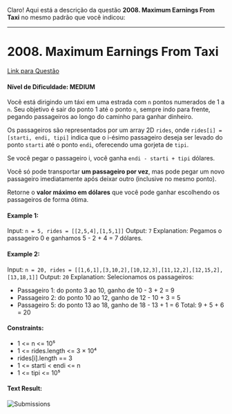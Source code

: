 Claro! Aqui está a descrição da questão **2008. Maximum Earnings From Taxi** no mesmo padrão que você indicou:

---

# 2008. Maximum Earnings From Taxi

[Link para Questão](https://leetcode.com/problems/maximum-earnings-from-taxi/description/)

#### Nível de Dificuldade: MEDIUM

Você está dirigindo um táxi em uma estrada com `n` pontos numerados de 1 a `n`. Seu objetivo é sair do ponto 1 até o ponto `n`, sempre indo para frente, pegando passageiros ao longo do caminho para ganhar dinheiro.

Os passageiros são representados por um array 2D `rides`, onde `rides[i] = [starti, endi, tipi]` indica que o i-ésimo passageiro deseja ser levado do ponto `starti` até o ponto `endi`, oferecendo uma gorjeta de `tipi`.

Se você pegar o passageiro i, você ganha `endi - starti + tipi` dólares.

Você só pode transportar **um passageiro por vez**, mas pode pegar um novo passageiro imediatamente após deixar outro (inclusive no mesmo ponto).

Retorne o **valor máximo em dólares** que você pode ganhar escolhendo os passageiros de forma ótima.

#### Example 1:

Input:
`n = 5, rides = [[2,5,4],[1,5,1]]`
Output:
`7`
Explanation:
Pegamos o passageiro 0 e ganhamos 5 - 2 + 4 = 7 dólares.

#### Example 2:

Input:
`n = 20, rides = [[1,6,1],[3,10,2],[10,12,3],[11,12,2],[12,15,2],[13,18,1]]`
Output:
`20`
Explanation:
Selecionamos os passageiros:

* Passageiro 1: do ponto 3 ao 10, ganho de 10 - 3 + 2 = 9
* Passageiro 2: do ponto 10 ao 12, ganho de 12 - 10 + 3 = 5
* Passageiro 5: do ponto 13 ao 18, ganho de 18 - 13 + 1 = 6
  Total: 9 + 5 + 6 = 20

#### Constraints:

* 1 <= n <= 10⁵
* 1 <= rides.length <= 3 × 10⁴
* rides\[i].length == 3
* 1 <= starti < endi <= n
* 1 <= tipi <= 10⁵

#### Text Result:

![Submissions](imagens/TR_Questao2008.png)

